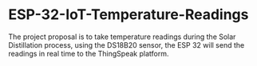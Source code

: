# ESP-32-IoT-Temperature-Readings
The project proposal is to take temperature readings during the Solar Distillation process, using the DS18B20 sensor, the ESP 32 will send the readings in real time to the ThingSpeak platform.
